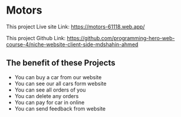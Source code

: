 # Motors

This project Live site Link: https://motors-61118.web.app/

This project Github Link: https://github.com/programming-hero-web-course-4/niche-website-client-side-mdshahin-ahmed


## The benefit of these Projects

 - You can buy a car from our website
 - You can see our all cars form website
 - You can see all orders of you
 - You can delete any orders
 - You can pay for car in online
 - You can send feedback from website